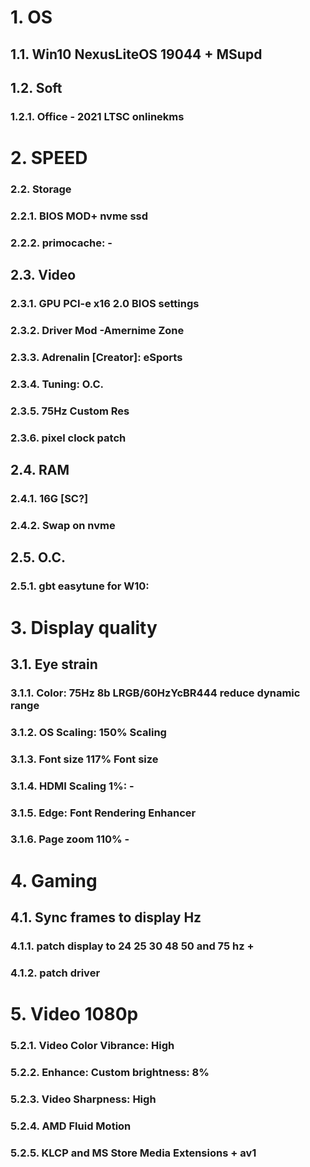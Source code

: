 # 1. OS
## 1.1. Win10 NexusLiteOS 19044 + MSupd

## 1.2. Soft
###  1.2.1. Office - 2021 LTSC onlinekms

# 2. SPEED
### 2.2. Storage
###  2.2.1. BIOS MOD+ nvme ssd
###  2.2.2. primocache: -


## 2.3. Video
###  2.3.1. GPU PCI-e x16 2.0 BIOS settings
###  2.3.2. Driver Mod -Amernime Zone
###  2.3.3. Adrenalin [Creator]: eSports
###  2.3.4. Tuning: O.C.
###  2.3.5. 75Hz Custom Res
###  2.3.6. pixel clock patch

## 2.4. RAM
###  2.4.1. 16G [SC?]
###  2.4.2. Swap on nvme

## 2.5. O.C.
###  2.5.1. gbt easytune for W10: 

# 3. Display quality
## 3.1. Eye strain
###  3.1.1. Color: 75Hz 8b LRGB/60HzYcBR444 reduce dynamic range
###  3.1.2. OS Scaling: 150% Scaling
###  3.1.3. Font size 117% Font size
###  3.1.4. HDMI Scaling 1%: -
###  3.1.5. Edge: Font Rendering Enhancer
###  3.1.6. Page zoom 110% -

# 4. Gaming
## 4.1. Sync frames to display Hz
###  4.1.1. patch display to 24 25 30 48 50 and 75 hz +
###  4.1.2. patch driver

# 5. Video 1080p
###  5.2.1. Video Color Vibrance: High
###  5.2.2. Enhance: Custom brightness: 8%
###  5.2.3. Video Sharpness: High
###  5.2.4. AMD Fluid Motion
###  5.2.5. KLCP and MS Store Media Extensions + av1


